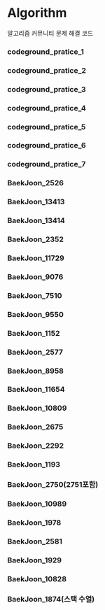 ﻿# Algorithm
알고리즘 커뮤니티 문제 해결 코드

### codeground_pratice_1

### codeground_pratice_2

### codeground_pratice_3

### codeground_pratice_4

### codeground_pratice_5

### codeground_pratice_6

### codeground_pratice_7

### BaekJoon_2526

### BaekJoon_13413

### BaekJoon_13414

### BaekJoon_2352

### BaekJoon_11729

### BaekJoon_9076

### BaekJoon_7510

### BaekJoon_9550

### BaekJoon_1152

### BaekJoon_2577

### BaekJoon_8958

### BaekJoon_11654

### BaekJoon_10809

### BaekJoon_2675

### BaekJoon_2292

### BaekJoon_1193

### BaekJoon_2750(2751포함)

### BaekJoon_10989

### BaekJoon_1978

### BaekJoon_2581

### BaekJoon_1929

### BaekJoon_10828

### BaekJoon_1874(스택 수열)